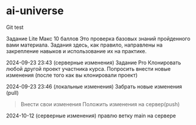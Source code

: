 # ai-universe
Git test

Задание Lite
Макс 10 баллов
Это проверка базовых знаний пройденного вами материала. Задания здесь, как правило, направлены на закрепление навыков и использование их на практике.

2024-09-23 23:43 (серверные изменения)
Задание Pro
Клонировать любой другой проект участника курса.
Попросить внести новые изменения (после того как вы клонировали проект)

2024-09-23 23:46 (локальные изменения)
Забрать новые изменения (pull)
>Внести свои изменения 
Положить изменения на сервер(push)

2024-10-12 (серверные изменения)
правлю ветку main на сервере
